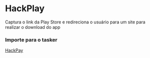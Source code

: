 # HackPlay
Captura o link da Play Store e redireciona o usuário para um site para realizar o download do app

### Importe para o tasker
[HackPay](https://taskernet.com/shares/?user=AS35m8nXHtAHUb3g429CktIgI9aKlA1%2FEglWKHxy0IyPwx0q7aeQMBH2ekF4AG%2F7FRqn58T5R5q3qrGmIPwa&id=Project%3AHackPlay)
